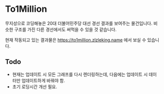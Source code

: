 # To1Million

무지성으로 코딩해놓은 20대 더불어민주당 대선 경선 결과를 보여주는 물건입니다.
비슷한 구조를 가진 다른 경선에서도 써먹을 수 있을 것 같습니다.

현재 작동되고 있는 결과물은 https://to1million.zlzleking.name 에서 보실 수 있습니다.

## Todo
* 현재는 업데이트 시 모든 그래프를 다시 렌더링하는데, 다음에는 업데이트 시 데이터만 업데이트하게 바꿔야 함.
* 초기 로딩시간 개선 필요.